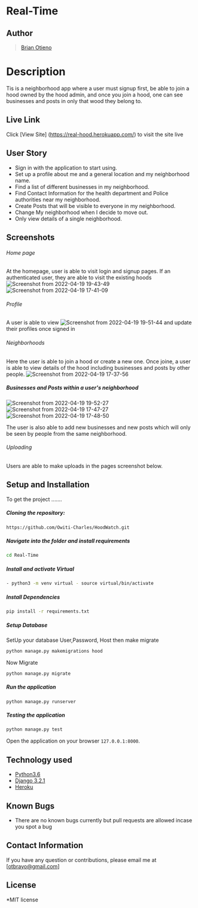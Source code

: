 # Real-Time

## Author
>[Brian Otieno](https://github.com/Otybrian)  
  
# Description  
Tis is a neighborhood app where a user must signup first, be able to join a hood owned by the hood admin, and once you 
join a hood, one can see businesses and posts in only that wood they belong to.  

##  Live Link  
 Click [View Site] (https://real-hood.herokuapp.com/) to visit the site live

 ## User Story  
  
* Sign in with the application to start using.
* Set up a profile about me and a general location and my neighborhood name.
* Find a list of different businesses in my neighborhood.
* Find Contact Information for the health department and Police authorities near my neighborhood.
* Create Posts that will be visible to everyone in my neighborhood.
* Change My neighborhood when I decide to move out.
* Only view details of a single neighborhood.

## Screenshots 
###### Home page
At the homepage, user is able to visit login and signup pages. If an authenticated user, they are able to visit the existing hoods
![Screenshot from 2022-04-19 19-43-49](https://user-images.githubusercontent.com/93243367/164054117-d7900028-34e0-4e39-9b33-79d1a3cf785b.png)
![Screenshot from 2022-04-19 17-41-09](https://user-images.githubusercontent.com/93243367/164049367-d46c8d18-0cae-47ed-8deb-6cb079ecc257.png)

###### Profile
A user is able to view ![Screenshot from 2022-04-19 19-51-44](https://user-images.githubusercontent.com/93243367/164055515-cb93b885-4e7e-4f56-9343-ae089bcc1ac5.png)
and update their profiles once signed in


###### Neighborhoods
Here the user is able to join a hood or create a new one. Once joine, a user is able to view details of the hood including businesses and posts by other people.
![Screenshot from 2022-04-19 17-37-56](https://user-images.githubusercontent.com/93243367/164049435-91a16549-9886-405a-8a21-d97e168297ab.png)


##### Businesses and Posts within a user's neighborhood
![Screenshot from 2022-04-19 19-52-27](https://user-images.githubusercontent.com/93243367/164055463-7343b318-3563-49b4-9d6d-a0d16027dc02.png)
![Screenshot from 2022-04-19 17-47-27](https://user-images.githubusercontent.com/93243367/164055161-52d2a88e-d9da-4fc8-8e79-b16bc2086ed0.png)
![Screenshot from 2022-04-19 17-48-50](https://user-images.githubusercontent.com/93243367/164055220-fc2c6ef3-d7bc-4bf3-ada6-d42fc4d7158a.png)






The user is also able to add new businesses and new posts which will only be seen by people from the same neighborhood.

###### Uploading
Users are able to make uploads in the pages screenshot below.
## Setup and Installation  
To get the project .......  
  
##### Cloning the repository:  
 ```bash 
https://github.com/Owiti-Charles/HoodWatch.git
```
##### Navigate into the folder and install requirements  
 ```bash 
cd Real-Time 
```
##### Install and activate Virtual  
 ```bash 
- python3 -m venv virtual - source virtual/bin/activate  
```  
##### Install Dependencies  
 ```bash 
 pip install -r requirements.txt 
```  
 ##### Setup Database  
  SetUp your database User,Password, Host then make migrate  
 ```bash 
python manage.py makemigrations hood
 ``` 
 Now Migrate  
 ```bash 
 python manage.py migrate 
```
##### Run the application  
 ```bash 
 python manage.py runserver 
``` 
##### Testing the application  
 ```bash 
 python manage.py test 
```
Open the application on your browser `127.0.0.1:8000`.  



## Technology used  
  
* [Python3.6](https://www.python.org/)  
* [Django 3.2.1](https://docs.djangoproject.com/en/2.2/)  
* [Heroku](https://heroku.com)  
  
  
## Known Bugs  
* There are no known bugs currently but pull requests are allowed incase you spot a bug  
  
## Contact Information   
If you have any question or contributions, please email me at [otbrayo@gmail.com]  
  
## License 

*MIT license
